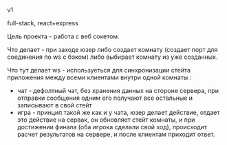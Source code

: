 v1

full-stack, react+express

Цель проекта - работа с веб сокетом.

Что делает - при заходе юзер либо создает комнату (создает порт для соединения по ws с бэком) либо выбирает комнату из уже созданных.

Что тут делает ws -  используеться для синхронизации стейта приложения между всеми клиентами внутри одной комнаты :
  + чат - дефолтный чат, без хранения данных на стороне сервера, при отправки сообщения одним его получают все остальные и записывают в свой стейт
  + игра - принцип такой же как и у чата, юзер делает действие, отдает это действие на сервак, он обновляет стейт комнаты, и при достижении финала (оба игрока сделали свой ход), происходит расчет результатов на сервере, и после клиентам приходит ответ.

